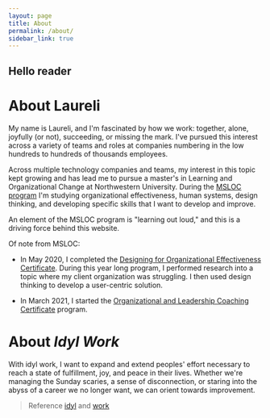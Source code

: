```yaml
---
layout: page
title: About
permalink: /about/
sidebar_link: true
---
```


## Hello reader

# About Laureli

My name is Laureli, and I'm fascinated by how we work: together, alone, joyfully (or not), succeeding, or missing the mark. I've pursued this interest across a variety of teams and roles at companies numbering in the low hundreds to hundreds of thousands employees. 

Across multiple technology companies and teams, my interest in this topic kept growing and has lead me to pursue a master's in Learning and Organizational Change at Northwestern University. During the [MSLOC program](http://msloc.northwestern.edu) I'm studying organizational effectiveness, human systems, design thinking, and developing specific skills that I want to develop and improve. 

An element of the MSLOC program is "learning out loud," and this is a driving force behind this website. 

Of note from MSLOC:
- In May 2020, I completed the [Designing for Organizational Effectiveness Certificate](https://www.sesp.northwestern.edu/masters-learning-and-organizational-change/designing-for-organizational-effectiveness-certification/index.html). During this year long program, I performed research into a topic where my client organization was struggling. I then used design thinking to develop a user-centric solution.

- In March 2021, I started the [Organizational and Leadership Coaching Certificate](https://www.sesp.northwestern.edu/masters-learning-and-organizational-change/organizational-leadership-coaching-certification/index.html) program.



# About *Idyl Work*

With idyl work, I want to expand and extend peoples' effort necessary to reach a state of fulfillment, joy, and peace in their lives. Whether we're managing the Sunday scaries, a sense of disconnection, or staring into the abyss of a career we no longer want, we can orient towards improvement.

> Reference [idyl](https://www.thefreedictionary.com/idyll) and [work](https://www.thefreedictionary.com/work)


